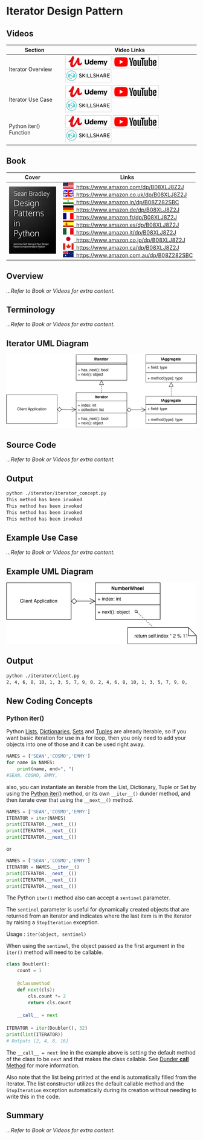 # Iterator Design Pattern

## Videos

Section | Video Links
-|-
Iterator Overview | <a id="udemyVideoLink" href="https://www.udemy.com/course/design-patterns-in-python/learn/lecture/16510272/?referralCode=7493DBBBF97FF2B0D24D" target="_blank" title="Iterator Overview"><img src="/img/udemy_btn_sm.gif" alt="Iterator Overview"/></a>&nbsp;<a id="ytVideoLink" href="https://youtu.be/TtszPXf3qjE&list=PLKWUX7aMnlEJzRvCXnwFEdk_WJDNjMDOo" target="_blank" title="Iterator Overview"><img src="/img/yt_btn_sm.gif" alt="Iterator Overview"/></a>&nbsp;<a id="skillShareVideoLink" href="https://skl.sh/34SM2Xg" target="_blank" title="Iterator Overview"><img src="/img/skillshare_btn_sm.gif" alt="Iterator Overview"/></a>
Iterator Use Case |  <a id="udemyVideoLink" href="https://www.udemy.com/course/design-patterns-in-python/learn/lecture/25598656/?referralCode=7493DBBBF97FF2B0D24D" target="_blank" title="Iterator Use Case"><img src="/img/udemy_btn_sm.gif" alt="Iterator Use Case"/></a>&nbsp;<a id="ytVideoLink" href="https://youtu.be/HvlAPUce_GU&list=PLKWUX7aMnlEJzRvCXnwFEdk_WJDNjMDOo" target="_blank" title="Iterator Use Case"><img src="/img/yt_btn_sm.gif" alt="Iterator Use Case"/></a>&nbsp;<a id="skillShareVideoLink" href="https://skl.sh/34SM2Xg" target="_blank" title="Iterator Use Case"><img src="/img/skillshare_btn_sm.gif" alt="Iterator Use Case"/></a>
Python iter() Function |  <a id="udemyVideoLink" href="https://www.udemy.com/course/design-patterns-in-python/learn/lecture/25598664/?referralCode=7493DBBBF97FF2B0D24D" target="_blank" title="Python iter() Function"><img src="/img/udemy_btn_sm.gif" alt="Python iter() Function"/></a>&nbsp;<a id="ytVideoLink" href="https://youtu.be/__sZY-XBt-A&list=PLKWUX7aMnlEJzRvCXnwFEdk_WJDNjMDOo" target="_blank" title="Python iter() Function"><img src="/img/yt_btn_sm.gif" alt="Python iter() Function"/></a>&nbsp;<a id="skillShareVideoLink" href="https://skl.sh/34SM2Xg" target="_blank" title="Python iter() Function"><img src="/img/skillshare_btn_sm.gif" alt="Python iter() Function"/></a>

## Book 

Cover | Links
-|-
![Design Patterns In Python (ASIN : B08XLJ8Z2J)](/img/design_patterns_in_python_book_125x178.jpg) | &nbsp;<a href="https://www.amazon.com/dp/B08XLJ8Z2J"><img src="/img/flag_us.gif">&nbsp; https://www.amazon.com/dp/B08XLJ8Z2J</a><br/>&nbsp;<a href="https://www.amazon.co.uk/dp/B08XLJ8Z2J"><img src="/img/flag_uk.gif">&nbsp; https://www.amazon.co.uk/dp/B08XLJ8Z2J</a><br/>&nbsp;<a href="https://www.amazon.in/dp/B08Z282SBC"><img src="/img/flag_in.gif">&nbsp; https://www.amazon.in/dp/B08Z282SBC</a><br/>&nbsp;<a href="https://www.amazon.de/dp/B08XLJ8Z2J"><img src="/img/flag_de.gif">&nbsp; https://www.amazon.de/dp/B08XLJ8Z2J</a><br/>&nbsp;<a href="https://www.amazon.fr/dp/B08XLJ8Z2J"><img src="/img/flag_fr.gif">&nbsp; https://www.amazon.fr/dp/B08XLJ8Z2J</a><br/>&nbsp;<a href="https://www.amazon.es/dp/B08XLJ8Z2J"><img src="/img/flag_es.gif">&nbsp; https://www.amazon.es/dp/B08XLJ8Z2J</a><br/>&nbsp;<a href="https://www.amazon.it/dp/B08XLJ8Z2J"><img src="/img/flag_it.gif">&nbsp; https://www.amazon.it/dp/B08XLJ8Z2J</a><br/>&nbsp;<a href="https://www.amazon.co.jp/dp/B08XLJ8Z2J"><img src="/img/flag_jp.gif">&nbsp; https://www.amazon.co.jp/dp/B08XLJ8Z2J</a><br/>&nbsp;<a href="https://www.amazon.ca/dp/B08XLJ8Z2J"><img src="/img/flag_ca.gif">&nbsp; https://www.amazon.ca/dp/B08XLJ8Z2J</a><br/>&nbsp;<a href="https://www.amazon.com.au/dp/B08Z282SBC"><img src="/img/flag_au.gif">&nbsp; https://www.amazon.com.au/dp/B08Z282SBC</a>

## Overview

*...Refer to Book or Videos for extra content.*

## Terminology

*...Refer to Book or Videos for extra content.*

## Iterator UML Diagram

![Iterator Pattern Overview](/img/iterator_concept.svg)

## Source Code

*...Refer to Book or Videos for extra content.*

## Output

``` bash
python ./iterator/iterator_concept.py
This method has been invoked
This method has been invoked
This method has been invoked
This method has been invoked
```

## Example Use Case

*...Refer to Book or Videos for extra content.*

## Example UML Diagram

![Iterator Pattern Overview](/img/iterator_example.svg)

## Output

``` bash
python ./iterator/client.py
2, 4, 6, 8, 10, 1, 3, 5, 7, 9, 0, 2, 4, 6, 8, 10, 1, 3, 5, 7, 9, 0,
```

## New Coding Concepts

### Python iter()

Python [Lists](/builder#python-list), [Dictionaries](/singleton#python-dictionary), [Sets](/observer#python-set) and [Tuples](/bridge#python-tuple) are already iterable, so if you want basic iteration for use in a for loop, then you only need to add your objects into one of those and it can be used right away.

``` python
NAMES = ['SEAN','COSMO','EMMY']
for name in NAMES:
    print(name, end=", ")
#SEAN, COSMO, EMMY,
```

also, you can instantiate an iterable from the List, Dictionary, Tuple or Set by using the [Python iter()](#python-iter) method, or its own `__iter__()` dunder method, and then iterate over that using the `__next__()` method.

``` python
NAMES = ['SEAN','COSMO','EMMY']
ITERATOR = iter(NAMES)
print(ITERATOR.__next__())
print(ITERATOR.__next__())
print(ITERATOR.__next__())
```

or

``` python
NAMES = ['SEAN','COSMO','EMMY']
ITERATOR = NAMES.__iter__()
print(ITERATOR.__next__())
print(ITERATOR.__next__())
print(ITERATOR.__next__())
```

The Python `iter()` method also can accept a `sentinel` parameter. 

The `sentinel` parameter is useful for dynamically created objects that are returned from an iterator and indicates where the last item is in the iterator by raising a `StopIteration` exception. 

Usage : `iter(object, sentinel)`

When using the `sentinel`, the object passed as the first argument in the `iter()` method will need to be callable.

``` python
class Doubler():
    count = 1

    @classmethod
    def next(cls):
        cls.count *= 2
        return cls.count

    __call__ = next

ITERATOR = iter(Doubler(), 32)
print(list(ITERATOR))
# Outputs [2, 4, 8, 16]
```

The `__call__ = next` line in the example above is setting the default method of the class to be `next` and that makes the class callable. See [Dunder __call__ Method](/state#dunder-__call__-method) for more information.

Also note that the list being printed at the end is automatically filled from the iterator. The list constructor utilizes the default callable method and the `StopIteration` exception automatically during its creation without needing to write this in the code.

## Summary

*...Refer to Book or Videos for extra content.*